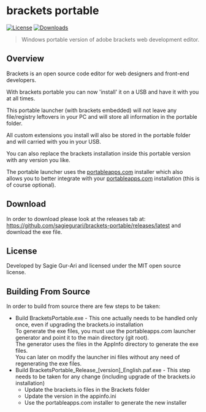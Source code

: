 # brackets portable

[![License](https://img.shields.io/badge/license-MIT-blue.svg)](https://github.com/sagiegurari/brackets-portable/blob/master/LICENSE) [![Downloads](https://img.shields.io/github/downloads/sagiegurari/brackets-portable/total.svg)](https://github.com/sagiegurari/brackets-portable/releases/latest)

> Windows portable version of adobe brackets web development editor.

## Overview
Brackets is an open source code editor for web designers and front-end developers.

With brackets portable you can now 'install' it on a USB and have it with you at all times.

This portable launcher (with brackets embedded) will not leave any file/registry leftovers in your PC and will store all information in the portable folder.

All custom extensions you install will also be stored in the portable folder and will carried with you in your USB.

You can also replace the brackets installation inside this portable version with any version you like.

The portable launcher uses the [portableapps.com](http://portableapps.com/) installer which also allows you to better integrate with your [portableapps.com](http://portableapps.com/) installation (this is of course optional).

## Download
In order to download please look at the releases tab at: https://github.com/sagiegurari/brackets-portable/releases/latest and download the exe file.

## License
Developed by Sagie Gur-Ari and licensed under the MIT open source license.

## Building From Source
In order to build from source there are few steps to be taken:
* Build BracketsPortable.exe - This one actually needs to be handled only once, even if upgrading the brackets.io installation<br>
To generate the exe files, you must use the portableapps.com launcher generator and point it to the main directory (git root).<br>
The generator uses the files in the AppInfo directory to generate the exe files.<br>
You can later on modify the launcher ini files without any need of regenerating the exe files.
* Build BracketsPortable_Release_[version]_English.paf.exe - This step needs to be taken for any change (including upgrade of the brackets.io installation)
  * Update the brackets.io files in the Brackets folder
  * Update the version in the appinfo.ini
  * Use the portableapps.com installer to generate the new installer
